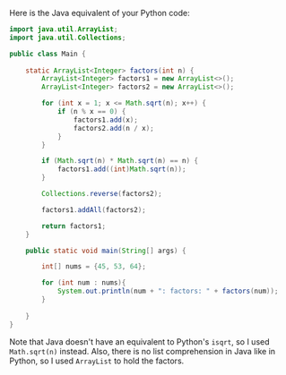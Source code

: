 Here is the Java equivalent of your Python code:

```java
import java.util.ArrayList;
import java.util.Collections;

public class Main {
  
    static ArrayList<Integer> factors(int n) {
        ArrayList<Integer> factors1 = new ArrayList<>();
        ArrayList<Integer> factors2 = new ArrayList<>();

        for (int x = 1; x <= Math.sqrt(n); x++) {
            if (n % x == 0) {
                factors1.add(x);
                factors2.add(n / x);
            }
        }

        if (Math.sqrt(n) * Math.sqrt(n) == n) {
            factors1.add((int)Math.sqrt(n));
        }

        Collections.reverse(factors2);

        factors1.addAll(factors2);

        return factors1;
    }

    public static void main(String[] args) {

        int[] nums = {45, 53, 64};

        for (int num : nums){
            System.out.println(num + ": factors: " + factors(num));
        }
        
    }
}
```

Note that Java doesn't have an equivalent to Python's `isqrt`, so I used `Math.sqrt(n)` instead. Also, there is no list comprehension in Java like in Python, so I used `ArrayList` to hold the factors.
